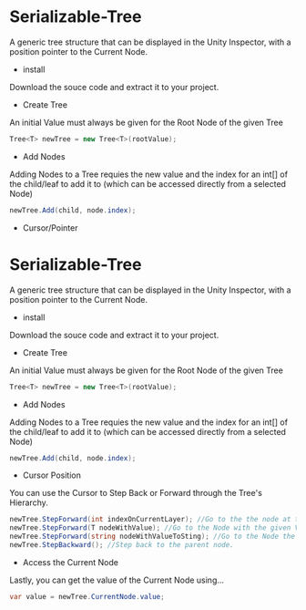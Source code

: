 # Serializable-Tree
A generic tree structure that can be displayed in the Unity Inspector, with a position pointer to the Current Node.

- install

Download the souce code and extract it to your project.

- Create Tree

An initial Value must always be given for the Root Node of the given Tree
``` C#
Tree<T> newTree = new Tree<T>(rootValue);
```
- Add Nodes

Adding Nodes to a Tree requies the new value and the index for an int[] of the child/leaf to add it to (which can be accessed directly from a selected Node)
```C#
newTree.Add(child, node.index);
```
- Cursor/Pointer
# Serializable-Tree

A generic tree structure that can be displayed in the Unity Inspector, with a position pointer to the Current Node.
- install

Download the souce code and extract it to your project.
- Create Tree

An initial Value must always be given for the Root Node of the given Tree
``` C#
Tree<T> newTree = new Tree<T>(rootValue);
```
- Add Nodes

Adding Nodes to a Tree requies the new value and the index for an int[] of the child/leaf to add it to (which can be accessed directly from a selected Node)
```C#
newTree.Add(child, node.index);
```
- Cursor Position

You can use the Cursor to Step Back or Forward through the Tree's Hierarchy.
```C#
newTree.StepForward(int indexOnCurrentLayer); //Go to the the node at the given Index on the current Layer.
newTree.StepForward(T nodeWithValue); //Go to the Node with the given Value on the current Layer.
newTree.StepForward(string nodeWithValueToSting); //Go to the Node the given Value when converted to a string.
newTree.StepBackward(); //Step back to the parent node.
```

- Access the Current Node

Lastly, you can get the value of the Current Node using...
```C#
var value = newTree.CurrentNode.value;
```
